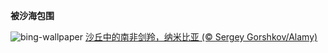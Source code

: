 
**被沙海包围**

![bing-wallpaper](https://www.bing.com/th?id=OHR.GemsbokNamibia_ZH-CN0963988839_1920x1080.jpg)
[沙丘中的南非剑羚，纳米比亚 (© Sergey Gorshkov/Alamy)](https://www.bing.com/search?q=%E5%8D%97%E9%9D%9E%E5%89%91%E7%BE%9A&amp;form=hpcapt&amp;mkt=zh-cn)
  